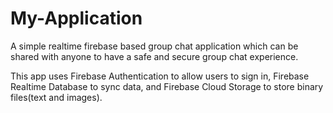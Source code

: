 # My-Application
A simple realtime firebase based group chat application which can be shared with anyone to 
have a safe and secure group chat experience.

This app uses Firebase Authentication to allow users to sign in, Firebase Realtime Database
to sync data, and Firebase Cloud Storage to store binary files(text and images).
